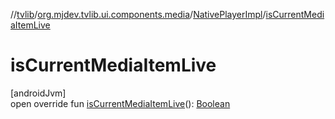 //[tvlib](../../../index.md)/[org.mjdev.tvlib.ui.components.media](../index.md)/[NativePlayerImpl](index.md)/[isCurrentMediaItemLive](is-current-media-item-live.md)

# isCurrentMediaItemLive

[androidJvm]\
open override fun [isCurrentMediaItemLive](is-current-media-item-live.md)(): [Boolean](https://kotlinlang.org/api/latest/jvm/stdlib/kotlin/-boolean/index.html)

